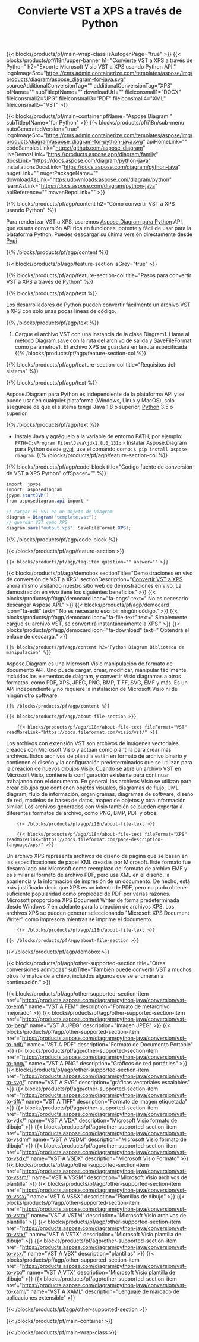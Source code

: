 ﻿---
title: Convierte VST a XPS a través de Python 
weight: 1960
url: /es/python-java/conversion/vst-to-xps/ 
description: Ejemplo de código de conversión Python de formato VST a archivo XPS. Utilice este código de ejemplo para convertir VST a XPS dentro de cualquier aplicación basada en Python.
---
{{< blocks/products/pf/main-wrap-class isAutogenPage="true" >}}
{{< blocks/products/pf/i18n/upper-banner h1="Convierte VST a XPS a través de Python" h2="Exporte Microsoft Visio VST a XPS usando Python API." logoImageSrc="https://cms.admin.containerize.com/templates/aspose/img/products/diagram/aspose_diagram-for-java.svg" sourceAdditionalConversionTag="" additionalConversionTag="XPS" pfName="" subTitlepfName="" downloadUrl="" fileiconsmall1="DOCX" fileiconsmall2="JPG" fileiconsmall3="PDF" fileiconsmall4="XML" fileiconsmall5="VST" >}}

{{< blocks/products/pf/main-container pfName="Aspose.Diagram " subTitlepfName="for Python" >}}
{{< blocks/products/pf/i18n/sub-menu autoGeneratedVersion="true" logoImageSrc="https://cms.admin.containerize.com/templates/aspose/img/products/diagram/aspose_diagram-for-python-java.svg" apiHomeLink="" codeSamplesLink="https://github.com/aspose-diagram" liveDemosLink="https://products.aspose.app/diagram/family" docsLink="https://docs.aspose.com/diagram/python-java" installationsDocsLink="https://docs.aspose.com/diagram/python-java" nugetLink="" nugetPackageName="" downloadAsLink="https://downloads.aspose.com/diagram/python" learnAsLink="https://docs.aspose.com/diagram/python-java" apiReference="" mavenRepoLink="" >}}

{{% blocks/products/pf/agp/content h2="Cómo convertir VST a XPS usando Python" %}}

 Para renderizar VST a XPS, usaremos
 [Aspose.Diagram para Python](https://products.aspose.com/diagram/python-java/) 
 API, que es una conversión API rica en funciones, potente y fácil de usar para la plataforma Python. Puedes descargar su última versión directamente desde
 [Pypi](https://pypi.org/project/aspose-diagram/) 

{{% /blocks/products/pf/agp/content %}}

{{< blocks/products/pf/agp/feature-section isGrey="true" >}}

{{% blocks/products/pf/agp/feature-section-col title="Pasos para convertir VST a XPS a través de Python" %}}

{{% blocks/products/pf/agp/text %}}

 Los desarrolladores de Python pueden convertir fácilmente un archivo VST a XPS con solo unas pocas líneas de código.

{{% /blocks/products/pf/agp/text %}}

1. Cargue el archivo VST con una instancia de la clase Diagram1. Llame al método Diagram.save con la ruta del archivo de salida y SaveFileFormat como parámetros1. El archivo XPS se guardará en la ruta especificada
{{% /blocks/products/pf/agp/feature-section-col %}}

{{% blocks/products/pf/agp/feature-section-col title="Requisitos del sistema" %}}

{{% blocks/products/pf/agp/text %}}

 Aspose.Diagram para Python es independiente de la plataforma API y se puede usar en cualquier plataforma (Windows, Linux y MacOS), solo asegúrese de que el sistema tenga Java 1.8 o superior, [Python](https://www.python.org/downloads/) 3.5 o superior. 
 
{{% /blocks/products/pf/agp/text %}}

- Instale Java y agréguelo a la variable de entorno PATH, por ejemplo: <code>PATH=C:\Program Files\Java\jdk1.8.0_131;</code>.- Instalar Aspose.Diagram para Python desde <a href="https://pypi.org/project/aspose-diagram/">pypi</a>, use el comando como: <code>$ pip install aspose-diagram</code>.
{{% /blocks/products/pf/agp/feature-section-col %}}

{{% blocks/products/pf/agp/code-block title="Código fuente de conversión de VST a XPS Python" offSpacer="" %}}

```cs
import  jpype     
import  asposediagram     
jpype.startJVM() 
from asposediagram.api import *

// cargar el VST en un objeto de Diagram 
diagram = Diagram("template.vst");
// guardar VST como XPS 
diagram.save("output.xps", SaveFileFormat.XPS);   


```

{{% /blocks/products/pf/agp/code-block %}}

{{< /blocks/products/pf/agp/feature-section >}}

    {{< blocks/products/pf/agp/faq-item question="" answer="" >}}
 

<!-- aboutfile Starts -->

{{< blocks/products/pf/agp/demobox sectionTitle="Demostraciones en vivo de conversión de VST a XPS" sectionDescription="[Convertir VST a XPS](https://products.aspose.app/diagram/conversion/vst-to-xps) ahora mismo visitando nuestro sitio web de demostraciones en vivo. La demostración en vivo tiene los siguientes beneficios" >}}
        {{< blocks/products/pf/agp/democard icon="fa-cogs" text=" No es necesario descargar Aspose API." >}}
        {{< blocks/products/pf/agp/democard icon="fa-edit" text=" No es necesario escribir ningún código." >}}
        {{< blocks/products/pf/agp/democard icon="fa-file-text" text=" Simplemente cargue su archivo VST, se convertirá instantáneamente a XPS." >}}
        {{< blocks/products/pf/agp/democard icon="fa-download" text=" Obtendrá el enlace de descarga." >}}

    {{% blocks/products/pf/agp/content h2="Python Diagram Biblioteca de manipulación" %}}

 Aspose.Diagram es una Microsoft Visio manipulación de formato de documento API. Uno puede cargar, crear, modificar, manipular fácilmente, incluidos los elementos de daigram, y convertir Visio diagramas a otros formatos, como PDF, XPS, JPEG, PNG, BMP, TIFF, SVG, EMF y más. Es un API independiente y no requiere la instalación de Microsoft Visio ni de ningún otro software.  



    {{% /blocks/products/pf/agp/content %}}

    {{< blocks/products/pf/agp/about-file-section >}}

        {{< blocks/products/pf/agp/i18n/about-file-text fileFormat="VST" readMoreLink="https://docs.fileformat.com/visio/vst/" >}}

Los archivos con extensión VST son archivos de imágenes vectoriales creados con Microsoft Visio y actúan como plantilla para crear más archivos. Estos archivos de plantilla están en formato de archivo binario y contienen el diseño y la configuración predeterminados que se utilizan para la creación de nuevos dibujos Visio. Cuando se abre un archivo VST en Microsoft Visio, contiene la configuración existente para continuar trabajando con el documento. En general, los archivos Visio se utilizan para crear dibujos que contienen objetos visuales, diagramas de flujo, UML diagram, flujo de información, organigramas, diagramas de software, diseño de red, modelos de bases de datos, mapeo de objetos y otra información similar. Los archivos generados con Visio también se pueden exportar a diferentes formatos de archivo, como PNG, BMP, PDF y otros. 


        {{< /blocks/products/pf/agp/i18n/about-file-text >}}

        {{< blocks/products/pf/agp/i18n/about-file-text fileFormat="XPS" readMoreLink="https://docs.fileformat.com/page-description-language/xps/" >}}

Un archivo XPS representa archivos de diseño de página que se basan en las especificaciones de papel XML creadas por Microsoft. Este formato fue desarrollado por Microsoft como reemplazo del formato de archivo EMF y es similar al formato de archivo PDF, pero usa XML en el diseño, la apariencia y la información de impresión de un documento. De hecho, está más justificado decir que XPS es un intento de PDF, pero no pudo obtener suficiente popularidad como propiedad de PDF por varias razones. Microsoft proporciona XPS Document Writer de forma predeterminada desde Windows 7 en adelante para la creación de archivos XPS. Los archivos XPS se pueden generar seleccionando "Microsoft XPS Document Writer" como impresora mientras se imprime el documento.


        {{< /blocks/products/pf/agp/i18n/about-file-text >}}

    {{< /blocks/products/pf/agp/about-file-section >}}

{{< /blocks/products/pf/agp/demobox >}}

<!-- aboutfile Ends -->

{{< blocks/products/pf/agp/other-supported-section title="Otras conversiones admitidas" subTitle="También puede convertir VST a muchos otros formatos de archivo, incluidos algunos que se enumeran a continuación." >}}

{{< blocks/products/pf/agp/other-supported-section-item href="https://products.aspose.com/diagram/python-java/conversion/vst-to-emf/" name="VST A FEM" description="Formato de metarchivo mejorado" >}}
{{< blocks/products/pf/agp/other-supported-section-item href="https://products.aspose.com/diagram/python-java/conversion/vst-to-jpeg/" name="VST A JPEG" description="Imagen JPEG" >}}
{{< blocks/products/pf/agp/other-supported-section-item href="https://products.aspose.com/diagram/python-java/conversion/vst-to-pdf/" name="VST A PDF" description="Formato de Documento Portable" >}}
{{< blocks/products/pf/agp/other-supported-section-item href="https://products.aspose.com/diagram/python-java/conversion/vst-to-png/" name="VST A PNG" description="Gráficos de red portátiles" >}}
{{< blocks/products/pf/agp/other-supported-section-item href="https://products.aspose.com/diagram/python-java/conversion/vst-to-svg/" name="VST A SVG" description="gráficas vectoriales escalables" >}}
{{< blocks/products/pf/agp/other-supported-section-item href="https://products.aspose.com/diagram/python-java/conversion/vst-to-tiff/" name="VST A TIFF" description="Formato de imagen etiquetada" >}}
{{< blocks/products/pf/agp/other-supported-section-item href="https://products.aspose.com/diagram/python-java/conversion/vst-to-vdx/" name="VST A VDX" description="Microsoft Visio formato de dibujo" >}}
{{< blocks/products/pf/agp/other-supported-section-item href="https://products.aspose.com/diagram/python-java/conversion/vst-to-vsdm/" name="VST A VSDM" description="Microsoft Visio formato de dibujo" >}}
{{< blocks/products/pf/agp/other-supported-section-item href="https://products.aspose.com/diagram/python-java/conversion/vst-to-vsdx/" name="VST A VSDX" description="Microsoft Visio Formato" >}}
{{< blocks/products/pf/agp/other-supported-section-item href="https://products.aspose.com/diagram/python-java/conversion/vst-to-vssm/" name="VST A VSSM" description="Microsoft Visio archivos de plantilla" >}}
{{< blocks/products/pf/agp/other-supported-section-item href="https://products.aspose.com/diagram/python-java/conversion/vst-to-vssx/" name="VST A VSSX" description="Plantillas de dibujo" >}}
{{< blocks/products/pf/agp/other-supported-section-item href="https://products.aspose.com/diagram/python-java/conversion/vst-to-vstm/" name="VST A VSTM" description="Microsoft Visio archivos de plantilla" >}}
{{< blocks/products/pf/agp/other-supported-section-item href="https://products.aspose.com/diagram/python-java/conversion/vst-to-vstx/" name="VST A VSTX" description="Microsoft Visio plantilla de dibujo" >}}
{{< blocks/products/pf/agp/other-supported-section-item href="https://products.aspose.com/diagram/python-java/conversion/vst-to-vsx/" name="VST A VSX" description="plantillas" >}}
{{< blocks/products/pf/agp/other-supported-section-item href="https://products.aspose.com/diagram/python-java/conversion/vst-to-vtx/" name="VST A VTX" description="Microsoft Visio plantilla de dibujo" >}}
{{< blocks/products/pf/agp/other-supported-section-item href="https://products.aspose.com/diagram/python-java/conversion/vst-to-xaml/" name="VST A XAML" description="Lenguaje de marcado de aplicaciones extensible" >}}

{{< /blocks/products/pf/agp/other-supported-section >}}

{{< /blocks/products/pf/main-container >}}
    
{{< /blocks/products/pf/main-wrap-class >}}